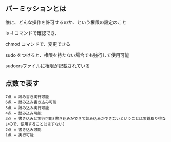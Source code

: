 ## パーミッションとは
誰に、どんな操作を許可するのか、という権限の設定のこと

ls -l コマンドで確認でき、

chmod コマンドで、変更できる

sudo をつけると、権限を持たない場合でも強行して使用可能

sudoersファイルに権限が記載されている

## 点数で表す
```
7点 = 読み書き実行可能
6点 = 読み込み書き込み可能
5点 = 読み込み実行可能
4点 = 読み込み可能
3点 = 書き込みと実行可能(書き込みができて読み込みができないということは実質あり得ないので、使用することはまずない)
2点 = 書き込み可能
1点 = 実行可能
```
